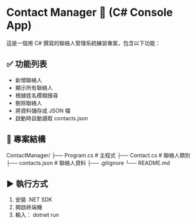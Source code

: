 # Contact Manager 📇 (C# Console App)

這是一個用 C# 撰寫的聯絡人管理系統練習專案，包含以下功能：

## ✅ 功能列表
- 新增聯絡人
- 顯示所有聯絡人
- 根據姓名模糊搜尋
- 刪除聯絡人
- 將資料儲存成 JSON 檔
- 啟動時自動讀取 contacts.json

## 📁 專案結構
ContactManager/ 
├── Program.cs # 主程式 
├── Contact.cs # 聯絡人類別
├── contacts.json # 聯絡人資料
├── .gitignore 
└── README.md


## ▶️ 執行方式
1. 安裝 .NET SDK
2. 開啟終端機
3. 輸入：
    dotnet run
